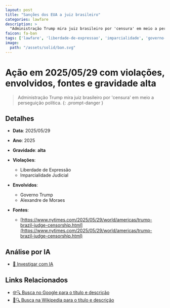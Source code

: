 ```yaml
---
layout: post
title: "Sanções dos EUA a juiz brasileiro"
categories: lawfare
description: > 
  "Administração Trump mira juiz brasileiro por 'censura' em meio a perseguição política."
faicon: fa-ban
tags: ['lawfare', 'liberdade-de-expressao', 'imparcialidade', 'governo-trump', 'alexandre-de-moraes', 'gravidade-alta', 'censura', 'sancoes-eua']
image:
  path: "/assets/solid/ban.svg"
---
```


# Ação em 2025/05/29 com violações, envolvidos, fontes e gravidade alta

> Administração Trump mira juiz brasileiro por 'censura' em meio a perseguição política.
{: .prompt-danger }

## Detalhes
- **Data**: 2025/05/29
- **Ano**: 2025
- **Gravidade**: **alta** <i class="fas fa-ban"></i>

- **Violações**:
  - Liberdade de Expressão
  - Imparcialidade Judicial
- **Envolvidos**:
  - Governo Trump
  - Alexandre de Moraes
- **Fontes**:
  - [https://www.nytimes.com/2025/05/29/world/americas/trump-brazil-judge-censorship.html](https://www.nytimes.com/2025/05/29/world/americas/trump-brazil-judge-censorship.html)

## Análise por IA
- [🤖 Investigar com IA](https://www.perplexity.ai/search?q=%20San%C3%A7%C3%B5es%20dos%20EUA%20a%20juiz%20brasileiro%20Administra%C3%A7%C3%A3o%20Trump%20mira%20juiz%20brasileiro%20por%20%27censura%27%20em%20meio%20a%20persegui%C3%A7%C3%A3o%20pol%C3%ADtica.%20Liberdade%20de%20Express%C3%A3o%20Imparcialidade%20Judicial%202025%20gravidade%20alta)

## Links Relacionados
- [🌐🔍 Busca no Google para o título e descrição](https://www.google.com/search?q=%20San%C3%A7%C3%B5es%20dos%20EUA%20a%20juiz%20brasileiro%20Administra%C3%A7%C3%A3o%20Trump%20mira%20juiz%20brasileiro%20por%20%27censura%27%20em%20meio%20a%20persegui%C3%A7%C3%A3o%20pol%C3%ADtica.%20Liberdade%20de%20Express%C3%A3o%20Imparcialidade%20Judicial%202025%20gravidade%20alta)
- [📖🔍 Busca na Wikipedia para o título e descrição](https://pt.wikipedia.org/w/index.php?search=%20San%C3%A7%C3%B5es%20dos%20EUA%20a%20juiz%20brasileiro%20Administra%C3%A7%C3%A3o%20Trump%20mira%20juiz%20brasileiro%20por%20%27censura%27%20em%20meio%20a%20persegui%C3%A7%C3%A3o%20pol%C3%ADtica.%20Liberdade%20de%20Express%C3%A3o%20Imparcialidade%20Judicial%202025%20gravidade%20alta)

